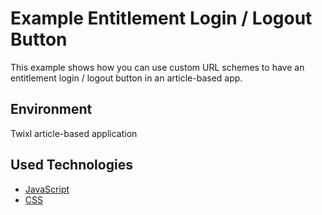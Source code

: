 # Example Entitlement Login / Logout Button

This example shows how you can use custom URL schemes to have an entitlement login / logout button in an article-based app.

## Environment

Twixl article-based application

## Used Technologies

* [JavaScript](https://www.javascript.com)
* [CSS](https://en.wikipedia.org/wiki/Cascading_Style_Sheets)